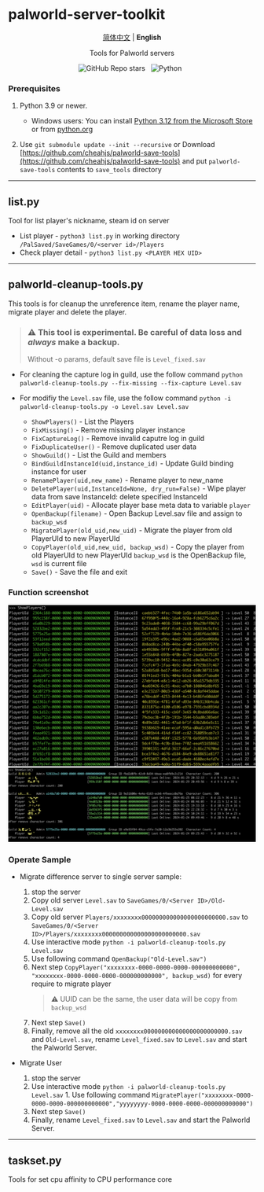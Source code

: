 # palworld-server-toolkit
<p align="center">
   <a href="/README.md">简体中文</a> | <strong>English</strong>
</p>

<p align="center">
Tools for Palworld servers
</p>

<p align='center'>
<img alt="GitHub Repo stars" src="https://img.shields.io/github/stars/magicbear/palworld-server-toolkit?style=for-the-badge">&nbsp;&nbsp;
<img alt="Python" src="https://img.shields.io/badge/Python-FFD43B?style=for-the-badge&logo=python&logoColor=blue">&nbsp;&nbsp;
</p>


### Prerequisites

1. Python 3.9 or newer.
    - Windows users: You can install [Python 3.12 from the Microsoft Store](https://apps.microsoft.com/detail/9NCVDN91XZQP) or from [python.org](https://www.python.org/)

2. Use `git submodule update --init --recursive` or Download [https://github.com/cheahjs/palworld-save-tools](https://github.com/cheahjs/palworld-save-tools) and put `palworld-save-tools` contents to `save_tools` directory

---

## list.py
Tool for list player's nickname, steam id on server

- List player - `python3 list.py` in working directory `/PalSaved/SaveGames/0/<server id>/Players`
- Check player detail - `python3 list.py <PLAYER HEX UID>`


---

## palworld-cleanup-tools.py

This tools is for cleanup the unreference item, rename the player name, migrate player and delete the player.

> ### :warning: This tool is experimental. Be careful of data loss and *always* make a backup.
> Without -o params, default save file is `Level_fixed.sav`

- For cleaning the capture log in guild, use the follow command `python palworld-cleanup-tools.py --fix-missing --fix-capture Level.sav`

- For modifiy the `Level.sav` file, use the follow command
`python -i palworld-cleanup-tools.py -o Level.sav Level.sav`

	- `ShowPlayers()` - List the Players
	- `FixMissing()` - Remove missing player instance
	- `FixCaptureLog()` - Remove invalid caputre log in guild
	- `FixDuplicateUser()` - Remove duplicated user data
	- `ShowGuild()` - List the Guild and members
	- `BindGuildInstanceId(uid,instance_id)` - Update Guild binding instance for user
	- `RenamePlayer(uid,new_name)` - Rename player to new_name
	- `DeletePlayer(uid,InstanceId=None, dry_run=False)` - Wipe player data from save InstanceId: delete specified InstanceId
	- `EditPlayer(uid)` - Allocate player base meta data to variable `player`
	- `OpenBackup(filename)` - Open Backup Level.sav file and assign to `backup_wsd`
	- `MigratePlayer(old_uid,new_uid)` - Migrate the player from old PlayerUId to new PlayerUId
	- `CopyPlayer(old_uid,new_uid, backup_wsd)` - Copy the player from old PlayerUId to new PlayerUId `backup_wsd` is the OpenBackup file, `wsd` is current file
	- `Save()` - Save the file and exit


### Function screenshot

![](./docs/img/ShowPlayer.png)
![](./docs/img/ShowGuild.png)

### Operate Sample

- Migrate difference server to single server sample:

	1. stop the server
	1. Copy old server `Level.sav` to `SaveGames/0/<Server ID>/Old-Level.sav`
	1. Copy old server `Players/xxxxxxxx000000000000000000000000.sav` to `SaveGames/0/<Server ID>/Players/xxxxxxxx000000000000000000000000.sav`
	1. Use interactive mode `python -i palworld-cleanup-tools.py Level.sav`
	1. Use following command `OpenBackup("Old-Level.sav")`
	1. Next step `CopyPlayer("xxxxxxxx-0000-0000-0000-000000000000", "xxxxxxxx-0000-0000-0000-000000000000", backup_wsd)` for every require to migrate player
		> :warning: UUID can be the same, the user data will be copy from `backup_wsd`
	1. Next step `Save()`
	1. Finally, remove all the old `xxxxxxxx000000000000000000000000.sav` and `Old-Level.sav`, rename `Level_fixed.sav` to `Level.sav` and start the Palworld Server.

- Migrate User

	1. stop the server
	1. Use interactive mode `python -i palworld-cleanup-tools.py Level.sav`	1. Use following command `MigratePlayer("xxxxxxxx-0000-0000-0000-000000000000","yyyyyyyy-0000-0000-0000-000000000000")`
	1. Next step `Save()`
	1. Finally, rename `Level_fixed.sav` to `Level.sav` and start the Palworld Server.


---

## taskset.py
Tools for set cpu affinity to CPU performance core

